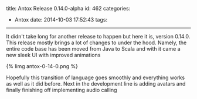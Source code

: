 title: Antox Release 0.14.0-alpha
id: 462
categories:
  - Antox
date: 2014-10-03 17:52:43
tags:
---

It didn't take long for another release to happen but here it is, version 0.14.0\. This release mostly brings a lot of changes to under the hood. Namely, the entire code base has been moved from Java to Scala and with it came a new sleek UI with improved animations
<!-- more -->
{% limg antox-0-14-0.png %}

Hopefully this transition of language goes smoothly and everything works as well as it did before. Next in the development line is adding avatars and finally finishing off implementing audio calling
